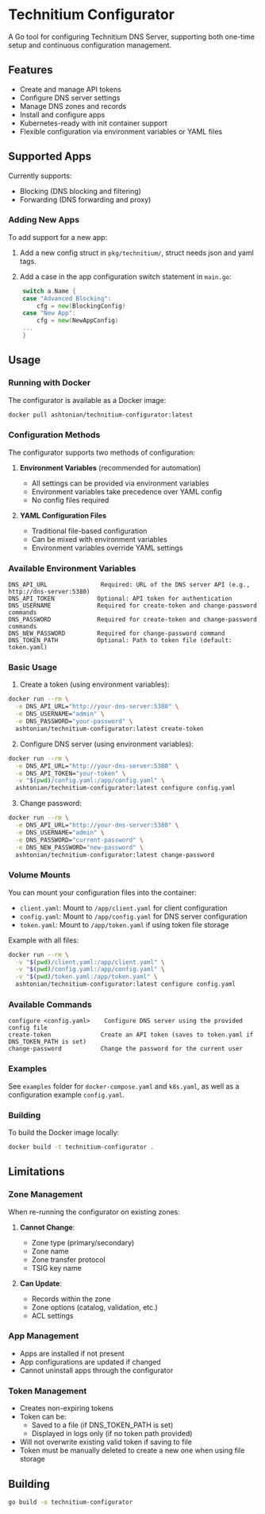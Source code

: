 # Technitium Configurator

A Go tool for configuring Technitium DNS Server, supporting both one-time setup and continuous configuration management.

## Features

- Create and manage API tokens
- Configure DNS server settings
- Manage DNS zones and records
- Install and configure apps
- Kubernetes-ready with init container support
- Flexible configuration via environment variables or YAML files

## Supported Apps

Currently supports:

- Blocking (DNS blocking and filtering)
- Forwarding (DNS forwarding and proxy)

### Adding New Apps

To add support for a new app:

1. Add a new config struct in `pkg/technitium/`, struct needs json and yaml tags.

2. Add a case in the app configuration switch statement in `main.go`:

```go
	switch a.Name {
	case "Advanced Blocking":
		cfg = new(BlockingConfig)
	case "New App":
		cfg = new(NewAppConfig)
    ...
	}
```

## Usage

### Running with Docker

The configurator is available as a Docker image:

```bash
docker pull ashtonian/technitium-configurator:latest
```

### Configuration Methods

The configurator supports two methods of configuration:

1. **Environment Variables** (recommended for automation)
   - All settings can be provided via environment variables
   - Environment variables take precedence over YAML config
   - No config files required

2. **YAML Configuration Files**
   - Traditional file-based configuration
   - Can be mixed with environment variables
   - Environment variables override YAML settings

### Available Environment Variables

```
DNS_API_URL               Required: URL of the DNS server API (e.g., http://dns-server:5380)
DNS_API_TOKEN            Optional: API token for authentication
DNS_USERNAME             Required for create-token and change-password commands
DNS_PASSWORD             Required for create-token and change-password commands
DNS_NEW_PASSWORD         Required for change-password command
DNS_TOKEN_PATH           Optional: Path to token file (default: token.yaml)
```

### Basic Usage

1. Create a token (using environment variables):
```bash
docker run --rm \
  -e DNS_API_URL="http://your-dns-server:5380" \
  -e DNS_USERNAME="admin" \
  -e DNS_PASSWORD="your-password" \
  ashtonian/technitium-configurator:latest create-token
```

2. Configure DNS server (using environment variables):
```bash
docker run --rm \
  -e DNS_API_URL="http://your-dns-server:5380" \
  -e DNS_API_TOKEN="your-token" \
  -v "$(pwd)/config.yaml:/app/config.yaml" \
  ashtonian/technitium-configurator:latest configure config.yaml
```

3. Change password:
```bash
docker run --rm \
  -e DNS_API_URL="http://your-dns-server:5380" \
  -e DNS_USERNAME="admin" \
  -e DNS_PASSWORD="current-password" \
  -e DNS_NEW_PASSWORD="new-password" \
  ashtonian/technitium-configurator:latest change-password
```

### Volume Mounts

You can mount your configuration files into the container:

- `client.yaml`: Mount to `/app/client.yaml` for client configuration
- `config.yaml`: Mount to `/app/config.yaml` for DNS server configuration
- `token.yaml`: Mount to `/app/token.yaml` if using token file storage

Example with all files:
```bash
docker run --rm \
  -v "$(pwd)/client.yaml:/app/client.yaml" \
  -v "$(pwd)/config.yaml:/app/config.yaml" \
  -v "$(pwd)/token.yaml:/app/token.yaml" \
  ashtonian/technitium-configurator:latest configure config.yaml
```

### Available Commands

```
configure <config.yaml>    Configure DNS server using the provided config file
create-token              Create an API token (saves to token.yaml if DNS_TOKEN_PATH is set)
change-password           Change the password for the current user
```

### Examples

See `examples` folder for `docker-compose.yaml` and `k8s.yaml`, as well as a configuration example `config.yaml`.

### Building

To build the Docker image locally:

```bash
docker build -t technitium-configurator .
```

## Limitations

### Zone Management

When re-running the configurator on existing zones:

1. **Cannot Change**:
   - Zone type (primary/secondary)
   - Zone name
   - Zone transfer protocol
   - TSIG key name

2. **Can Update**:
   - Records within the zone
   - Zone options (catalog, validation, etc.)
   - ACL settings

### App Management

- Apps are installed if not present
- App configurations are updated if changed
- Cannot uninstall apps through the configurator

### Token Management

- Creates non-expiring tokens
- Token can be:
  - Saved to a file (if DNS_TOKEN_PATH is set)
  - Displayed in logs only (if no token path provided)
- Will not overwrite existing valid token if saving to file
- Token must be manually deleted to create a new one when using file storage

## Building

```bash
go build -o technitium-configurator
```